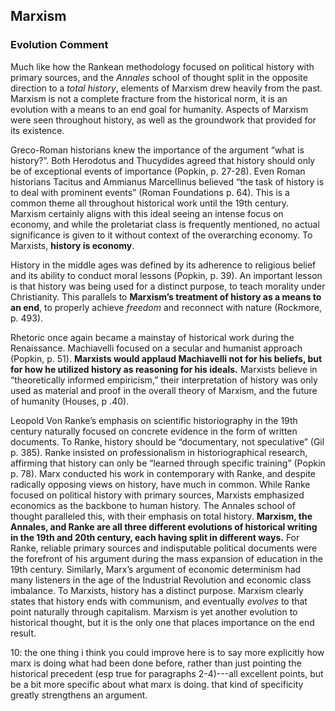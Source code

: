 ## Marxism

### Evolution Comment

Much like how the Rankean methodology focused on political history with primary sources, and the *Annales* school of thought split in the opposite direction to a *total history*, elements of Marxism drew heavily from the past. Marxism is not a complete fracture from the historical norm, it is an evolution with a means to an end goal for humanity. Aspects of Marxism were seen throughout history, as well as the groundwork that provided for its existence. 

Greco-Roman historians knew the importance of the argument “what is history?”. Both Herodotus and Thucydides agreed that history should only be of exceptional events of importance (Popkin, p. 27-28). Even Roman historians Tacitus and Ammianus Marcellinus believed “the task of history is to deal with prominent events” (Roman Foundations p. 64). This is a common theme all throughout historical work until the 19th century. Marxism certainly aligns with this ideal seeing an intense focus on economy, and while the proletariat class is frequently mentioned, no actual significance is given to it without context of the overarching economy. To Marxists, **history is economy**. 

History in the middle ages was defined by its adherence to religious belief and its ability to conduct moral lessons (Popkin, p. 39). An important lesson is that history was being used for a distinct purpose, to teach morality under Christianity. This parallels to **Marxism’s treatment of history as a means to an end**, to properly achieve *freedom* and reconnect with nature (Rockmore, p. 493).

Rhetoric once again became a mainstay of historical work during the Renaissance. Machiavelli focused on a secular and humanist approach (Popkin, p. 51). **Marxists would applaud Machiavelli not for his beliefs, but for how he utilized history as reasoning for his ideals.** Marxists believe in “theoretically informed empiricism,” their interpretation of history was only used as material and proof in the overall theory of Marxism, and the future of humanity (Houses, p .40). 

Leopold Von Ranke’s emphasis on scientific historiography in the 19th century naturally focused on concrete evidence in the form of written documents. To Ranke, history should be “documentary, not speculative” (Gil p. 385). Ranke insisted on professionalism in historiographical research, affirming that history can only be “learned through specific training” (Popkin p. 78). Marx conducted his work in contemporary with Ranke, and despite radically opposing views on history, have much in common. While Ranke focused on political history with primary sources, Marxists emphasized economics as the backbone to human history. The Annales school of thought paralleled this, with their emphasis on total history. **Marxism, the Annales, and Ranke are all three different evolutions of historical writing in the 19th and 20th century, each having split in different ways.** For Ranke, reliable primary sources and indisputable political documents were the forefront of his argument during the mass expansion of education in the 19th century. Similarly, Marx’s argument of economic determinism had many listeners in the age of the Industrial Revolution and economic class imbalance. To Marxists, history has a distinct purpose. Marxism clearly states that history ends with communism, and eventually *evolves* to that point naturally through capitalism. Marxism is yet another evolution to historical thought, but it is the only one that places importance on the end result. 

10: the one thing i think you could improve here is to say more explicitly how marx is doing what had been done before, rather than just pointing the historical precedent (esp true for paragraphs 2-4)---all excellent points, but be a bit more specific about what marx is doing. that kind of specificity greatly strengthens an argument.
